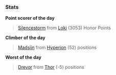 

### Stats

**Point scorer of the day**
>[Silencestorm](/#/character/Loki/831835) from [Loki](/#/ranking/Loki)  (3053) Honor Points


**Climber of the day**
>[Madsiin](/#/character/Hyperion/363045) from [Hyperion](/#/ranking/Hyperion)  (52) positions


**Worst of the day**
>[Drevor](/#/character/Thor/154572) from [Thor](/#/ranking/Thor)  (-5) positions


